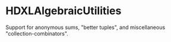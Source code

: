 # HDXLAlgebraicUtilities
Support for anonymous sums, "better tuples", and miscellaneous "collection-combinators".
